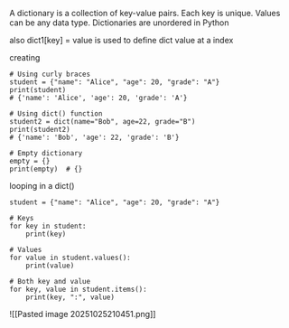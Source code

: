 A dictionary is a collection of key-value pairs.
Each key is unique.
Values can be any data type.
Dictionaries are unordered in Python

also dict1[key] = value
is used to define dict value at a index

creating 
```
# Using curly braces
student = {"name": "Alice", "age": 20, "grade": "A"}
print(student)
# {'name': 'Alice', 'age': 20, 'grade': 'A'}

# Using dict() function
student2 = dict(name="Bob", age=22, grade="B")
print(student2)
# {'name': 'Bob', 'age': 22, 'grade': 'B'}

# Empty dictionary
empty = {}
print(empty)  # {}

```

looping in a dict()
```
student = {"name": "Alice", "age": 20, "grade": "A"}

# Keys
for key in student:
    print(key)

# Values
for value in student.values():
    print(value)

# Both key and value
for key, value in student.items():
    print(key, ":", value)

```

![[Pasted image 20251025210451.png]]